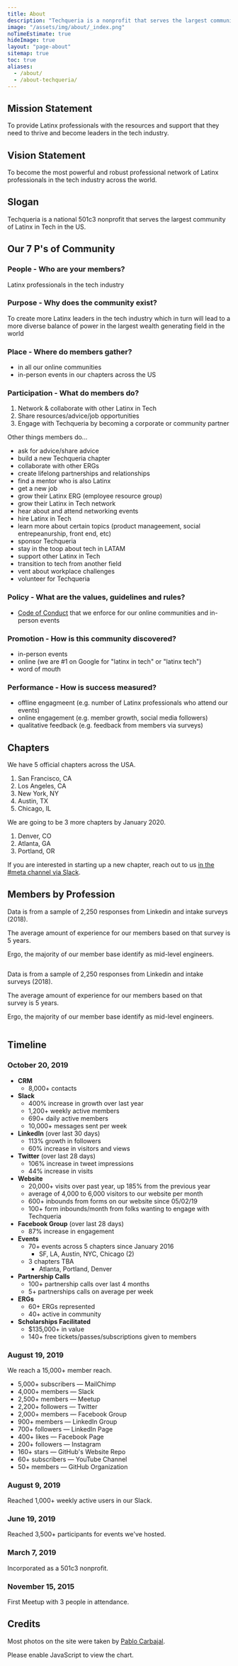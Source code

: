 ```yaml
---
title: About
description: "Techqueria is a nonprofit that serves the largest community of Latinx in Tech. 💻"
image: "/assets/img/about/_index.png"
noTimeEstimate: true
hideImage: true
layout: "page-about"
sitemap: true
toc: true
aliases:
  - /about/
  - /about-techqueria/
---
```


## Mission Statement

To provide Latinx professionals with the resources and support that they need to thrive and become leaders in the tech industry.

## Vision Statement

To become the most powerful and robust professional network of Latinx professionals in the tech industry across the world.

## Slogan

Techqueria is a national 501c3 nonprofit that serves the largest community of Latinx in Tech in the US.

## Our 7 P's of Community

### People - Who are your members?

Latinx professionals in the tech industry

### Purpose - Why does the community exist?

To create more Latinx leaders in the tech industry which in turn will lead to a more diverse balance of power in the largest wealth generating field in the world

### Place - Where do members gather?

- in all our online communities
- in-person events in our chapters across the US

### Participation - What do members do?

1. Network & collaborate with other Latinx in Tech
2. Share resources/advice/job opportunities
3. Engage with Techqueria by becoming a corporate or community partner

Other things members do...

- ask for advice/share advice
- build a new Techqueria chapter
- collaborate with other ERGs
- create lifelong partnerships and relationships
- find a mentor who is also Latinx
- get a new job
- grow their Latinx ERG (employee resource group)
- grow their Latinx in Tech network
- hear about and attend networking events
- hire Latinx in Tech
- learn more about certain topics (product manageement, social entrepeanurship, front end, etc)
- sponsor Techqueria
- stay in the toop about tech in LATAM
- support other Latinx in Tech
- transition to tech from another field
- vent about workplace challenges
- volunteer for Techqueria

### Policy - What are the values, guidelines and rules?

- [Code of Conduct](/about/code-of-conduct/) that we enforce for our online communities and in-person events

### Promotion - How is this community discovered?

- in-person events
- online (we are #1 on Google for "latinx in tech" or "latinx tech")
- word of mouth

### Performance - How is success measured?

- offline engagmeent (e.g. number of Latinx professionals who attend our events)
- online engagement (e.g. member growth, social media followers)
- qualitative feedback (e.g. feedback from members via surveys)

## Chapters

We have 5 official chapters across the USA.

1. San Francisco, CA
2. Los Angeles, CA
3. New York, NY
4. Austin, TX
5. Chicago, IL

We are going to be 3 more chapters by January 2020.

1. Denver, CO
2. Atlanta, GA
3. Portland, OR

If you are interested in starting up a new chapter, reach out to us [in the #meta channel via Slack](/communities/slack/).

## Members by Profession

Data is from a sample of 2,250 responses from Linkedin and intake surveys (2018).

The average amount of experience for our members based on that survey is 5 years.

Ergo, the majority of our member base identify as mid-level engineers.

<div class="columns u-align-item--centered">
  <div class="column is-half">
    <p>Data is from a sample of 2,250 responses from Linkedin and intake surveys (2018).</p>
    <p>The average amount of experience for our members based on that survey is 5 years.</p>
    <p>Ergo, the majority of our member base identify as mid-level engineers.</p>
  </div>
  <div class="column is-half">
    <canvas id="pie-chart"></canvas>
  </div>
</div>

## Timeline

### October 20, 2019

- **CRM**
  - 8,000+ contacts
- **Slack**
  - 400% increase in growth over last year
  - 1,200+ weekly active members
  - 690+ daily active members
  - 10,000+ messages sent per week
- **LinkedIn** (over last 30 days)
  - 113% growth in followers
  - 60% increase in visitors and views
- **Twitter** (over last 28 days)
  - 106% increase in tweet impressions
  - 44% increase in visits
- **Website**
  - 20,000+ visits over past year, up 185% from the previous year
  - average of 4,000 to 6,000 visitors to our website per month
  - 600+ inbounds from forms on our website since 05/02/19
  - 100+ form inbounds/month from folks wanting to engage with Techqueria
- **Facebook Group** (over last 28 days)
  - 87% increase in engagement
- **Events**
  - 70+ events across 5 chapters since January 2016
    - SF, LA, Austin, NYC, Chicago (2)
  - 3 chapters TBA
    - Atlanta, Portland, Denver
- **Partnership Calls**
  - 100+ partnership calls over last 4 months
  - 5+ partnerships calls on average per week
- **ERGs**
  - 60+ ERGs represented
  - 40+ active in community
- **Scholarships Facilitated**
  - <!-- prettier-ignore -->$135,000+ in value
  - 140+ free tickets/passes/subscriptions given to members

### August 19, 2019

We reach a 15,000+ member reach.

- 5,000+ subscribers — MailChimp
- 4,000+ members — Slack
- 2,500+ members — Meetup
- 2,200+ followers — Twitter
- 2,000+ members — Facebook Group
- 900+ members — LinkedIn Group
- 700+ followers — LinkedIn Page
- 400+ likes — Facebook Page
- 200+ followers — Instagram
- 160+ stars — GitHub's Website Repo
- 60+ subscribers — YouTube Channel
- 50+ members — GitHub Organization

### August 9, 2019

Reached 1,000+ weekly active users in our Slack.

### June 19, 2019

Reached 3,500+ participants for events we've hosted.

### March 7, 2019

Incorporated as a 501c3 nonprofit.

### November 15, 2015

First Meetup with 3 people in attendance.

## Credits

Most photos on the site were taken by [Pablo Carbajal](https://www.linkedin.com/in/phcarbajal/).

<!-- >
Partnering with Salvador Guerrero in the launch of the new Denver Techqueria chapter.
It's been hard to find Latinx in tech in my market, so it would be great to expand my network remotely.
I went to an event at the Adobe in SF and loved the vibe. I would love to be apart of the community of like-minded individuals.
I'm interested in order to develop a network and make new connections.
I would love to network with other UX designers and find job opportunities in San Francisco, Seattle, and Denver.
I am new in the city, I heard about you in the latinofest. Sounds great, I want to know more.
As a 4th year I am still executing a go getter mentality and looking for positive resources to help me succeed !
I’m interested because it offers an opportunity to be able to network with fellow Latino/Hispanics exploring the same or similar paths.
I attended LTX Fest and was overwhelmed (in the best way possible) by all the love and support the Latinx tech world provides. I never knew what I was missing out on, and now that I do - I'm extremely dedicated to finding a community to support my future growth as a Latina in the tech industry.
I want to meet other latinx people who are in tech and represent out here. It is always great to network!
I am interested in getting to know who in our Latino community is in Tech and any projects that they are involved with.
I'd like to join to connect to the Latinx community in tech in my community. As well to possibly form partnerships to host meetup events or speakers at Favor.
Met Shashi and Andrea at the LTXFest. I would like to support the community as best as I can
I have recently taken up an interested in tech and have started classes on Code Academy. I am looking for a community for like minded individuals and to feel empowered as a Latina in tech!
I was referred to this community through a friend in the tech industry and someone already a member of this community. Looking to learn as much as I can about tech (I am new to tech and to sales), and looking to learn with folks similar to me.
I am the global co-lead of Verizon Media's Latinos in Tech (LIT) Employee Resource Group. I would love to join and support in any way possible.
Making the choice to explore my interests in the tech industry wasn't something I ever invisioned myself doing until I reached university and found a community of people from similari backgrounds that inspired me to pursue computer science. It was through them that I learned the true value of community and as such, would love the opportunity to become a part of techqueria.
I want to increase my engagement with fellow Latinxs. I am looking to network.
I'm looking to find community, network, and learn from others in the industry.
Looking to network with Latinos in the tech community.
Would love to connect with a LatinX community of people working in tech. Support, collaboration, friendships and networking.
Meet other Latino tech pros
Meet other people in the same industry
I'm looking to connect with Latinos already in Tech as it is the industry into which I am hoping move.
I had already heard about Techqueria from my coworker and unfortunately missed some events due to prior engagements. I never knew the Latinx community within tech is as big as it is and LTX fest showed me just that and made me so happy and made me want to connect more with other Latinx people.
I was involved on leadership on the Hispanic Staff Association as a former staffer on Capitol Hill for Congressman Chuy García of Chicago, so now that I've transitioned to a career in tech, I also hope to get involved with the Latino community here.
Would like to share opportunities for Latinxs in tech in the Bay Area and get involved if I can.
After learning about Techqueria at the LIT Summit, it seemed like such a great community to be a part of and to learn from other's experiences.
I would like to expand my network in the tech industry and be able to mentor from my knowledge to others in the fintech industry
Recruiting the best team possible!
A couple of my co-workers have been talking about the channel since we work remotely. It is quite hard finding latinos that work in tech. This is why I'm excited to see a whole community of them
Connect with other Latino/Latina tech community members
Sharing my experience and knowledge with the community and building a diverse support network in my chosen  industry.
I want to join a Tech community that is predominately Latinx heritage.
I heard great things from my friends who attended Grace Hopper recently and we have a Los Snaps! ERG group that we'd love to host more events in Los Angeles with other latinos in tech.
I'm trying to get more involved with communities like this one
I work for Bitwise Industries in Fresno California, and our focus as an organization is to uplift communities through tech. We have a strong Latino community in Our organization and we’d love to have a Techqueria chapter in the Central Valley!
Looking to connect to more comunidad in this industry.
Join a community that I can make a difference with
To support our community. To increase the % of women in tech roles.
I’m interested because I want to be able to connect with other Latino professionals in the recruitment industry that can help me grow and transition into the tech industry.
Want to connect to the Latinx community.
I would like to give back to the community and for the betterment of future generations.
I was at the Latinx Heritage Event at CB on 10/9, I received an invite via the Nextplay slack, I was encouraged to join the Slack channel at the event.
I would like to connect more with Latinx community in tech! I’m thinking of pursuing tech as a future job opportunities but still unsure.
As a Latinx person in Tech in SF, I have found very little community, hoping Techqueria can give me a little of that!\r\n\r\nAlso, Francis who I've heard speak at various events is awesome and I loved to learn more from her! :)
I feel that I can grow and become more informed and sufficient with the tech industry.
I'm interested in understanding how Tech can be leveraged to enhance health and wellness outcomes in Latinx communities. We are a particularly marginalized community in terms health metrics, and I believe by sharing ideas we can work to improve our conditions.
I am a recent first generation graduate and would like to join a supportive Latinx community to grow my network. Looking for job opportunities and a space to grow and support other Latinx.
To connect with more latinos and make connections with my people.
Actively looking for a new role in people operations, diversity, equity and inclusion and social impact.
Community, sharing job opportunities and being an ally to other people of color in tech!
I've followed the group on Meetup for quite sometime.  I finally was able to go to an event and had a great time meeting other people that are part of the Latinx community.
I've been looking for an active LatinX commmunity for connecting, since we are still a small minority in tech fields.
Always want to be closer to my latinx community and this seems like a great group. Also, great freaking name (Techqueria)!
Would like to expand my network in the LatinX community
Be able to gather knowledge on how to network and be professional. Additionally be the ambassador of my school and help spread the word of our latinx community.
I'm currently a student at Skyline College, apart of student government, the president of LASO club (Latin American Student Organization), and a member at our Engineering Tech and Scholars Learning Community. Our school population consists more than 50% of latinos and as a representation of our student body but being latina I'd like to help my school show our students that there are a lot of latinos in the tech industry and they won't be alone in this journey by making connections.
Wanted to find a community of Latinos around where I live.
really enjoyed the event at crunchbase. as a Portuguese I felt really welcomed to the group.
Nice community, I went to a meetup in crunchbase and liked it.
I'm new in the tech scene, and I'm trying to find a community. I met some people from Techqueria today at the LTX Fest and they seemed great. I look forward to the opportunities and friendships that will come out of membership in this community.
Growth my tech network in the US
Would like to open my network to other Latinos to help them with sales opportunities/jobs.  \r\n
I am interested in creating community among other latinas in tech. I would also love to share relevant opportunities with my students
I'm looking for a community of like minded people to discuss business, technology and other things.
Would love to meet local developers and contribute to the community.
I had a great chat with Kristal Garcia about the Techqueria community and want to connect with other people of LatinX descent in the tech industry.
Networking and meeting tech entrepreneurs
I am one of the directors at a tech education organization. We focus on empowering low-income communities of color to get connected to the tech sector.
Share volunteer opportunities and connect our students to mentors and role models
I want to connect to different people, networking, and help to empower women
Connecting with other Latinxs in product and design, mentor and support each other
Would like to get connected and learn from others already in tech
I want to connect to with other Latinx people in tech in the Bay and learn from them!
Community
I feel like it's important to meet other Latinx people in tech because we are a minority in these spaces. We can use this community to guide each other and help lift one another up.
I want to help Latinx to create a high-achieving Personal Brand Look
Meet new people, Learn about the industry from other perspectives, and open to new job opportunities.
To connect with other Latinx techies and give back.
I have always worked in tech and media and would love to be connected to other Latinx professionals in the tech community.
I am invested in improving diversity within Tech and opening up conversations around the role Tech is playing to both benefit and harm the broader Latinx community.
I would like to expand my network and meet other Latinx in the industry.
I want to meet other Latinx members of the community to learn about the impact they’re making. Also, I want to know how these bright minds think tech can solve some of the issues disproportionately affecting our community in the U.S. and beyond.
I want to be more involved with the latinx community in tech, especially as a former Code2040 fellow
I would like to meet more people in the tech industry and join a community that supports and uplifts each other.
I am a woman in tech and want to make a difference in the world. I want to share my positive experience at LTSE thus far.
To join a latin professional community, to support the community, networking and have fun
Meet more Latinx folks in tech.
I want to be a more active Latinx member within the tech community bring in new members as well as helping my company ERG grown and retain employee that identify as Latinx.
I want to connect with other Latinx in the tech industry. I've found that when I am in a space with other Latinx there is a different kind of connection that makes it easier for me to communicate ideas. I believe that this community will help me in my career.
I want to expand my network of like-minded individuals and also serve as a future mentor to others. I want to share opportunities that I come across that may benefit others in the Latinx community.
I am interested in supporting and being supported by the community.
I'm latina and interested to become more informed in conversations related to latinos in tech.
Since the tech industry is very short on Latinx people, I find it very hard communicating/ networking with people. I am interested in Techqueria because it's the largest Latinx community.
I want to be a part of a community of Latinx professionals in Tech that understand me and support me in my professional aspirations. In addition, I want to attend events to network as well as assist the community as best I can.
It looks like a great opportunity to get to be exposed to amazing events and meet people from all different backgrounds.  Techqueria also seems very inspiring to think outside of the box and not to be afraid to break barriers.
I heard about Techqueria in a social event in another company here in SF. I got interested to connect with you, connect with peers, and explore volunteer opportunities.
I've always felt like there was a shortage of Latinx scholars within the Tech community. It's refreshing to know that there is a whole community solely devoted to Latinx people interested in tech.
I learned of Techqueria through Twilio's LatinX ERG and it seems like a great way to participate and connect with the LatinX tech community.
I love to support Latinos in Tech!
Sounds like a really cool community!
To support more latinx folks in the tech industry! \r\n\r\nI identify as Black, but am primarily of Haitian descent, which is arguably also Latinx. I've been in the tech industry for over 20 years and am trying to invest more energy in helping more people of color get in and be successful
Connect with other Latinos, and provide opportunities to others.
Im a first gen student looking to meet anyone willing to mentor a Latina in Tech
I support the vision.
I am interested in joining Techqueria because I would love to see more Hispanic representation in the tech industry. I want my people to have as much a chance as others to work in this field.
To meet la raza.\r\nTo learn about work opportunities.
I'm a recent graduate and transplant to the Bay Area looking to connect with fellow members of the Latinx community, especially those involved in tech and politics.
A coworker of mine told me about it as he is also a part of it and it definitely seems like something I would like to be a part of at this point in my life.
I would like to meet other Latinas who are in the tech field.
I am a Computer Science student graduating in Spring 2020 looking to meet  other Latinx individuals with a passion for tech, hear and learn from their experiences in the modern tech industry, and explore future full time employment opportunities.
I just need to expand my network and connect with my people, la Raza, saben? Barely starting out, so having a network that's already there, it'd be awesome to have the support.
I'd like to network with other Latinx in tech, discussing issues of importance to Latinx in tech and joining / supporting the community.
To meet people working in tech
I recently attended an event in San Francisco for Hispanic Heritage month. I truly enjoyed the connections I made with professionals that shared similar backgrounds. I would love to be part of this community where I can find a mentor, as well as mentor the younger members.
For a greater access to resources as well as job searching and inspiration from a good community.
I will graduate from IU in May 2020. I am looking for a role in tech consulting or business analytics.
I am looking to find a community of Latinx in tech, specifically in Data Science
I am about to graduate from school and would love to be connected with other fellow Latinx technologists to learn and grow with them. I also excited to attend meetings to connect with people and listen to their experiences in tech.
I'm an IT support specialist studying to become a programmer and looking to getting into cybersecurity. I heard about this community from the Computer Science Department Chair at my school.
I want to network with more latinos in this industry and find people to work on projects with.
I want to join a community of people who are aspiring to breakthrough in the tech field.
Curious to learn more about the community.
Me gustaria conectar con la comunidad latina involucrada en la industria del software. Principalmente extender mi red en Atlanta, GA.
To meet like minded individuals and contribute to the effort of connecting the latino community with tech.
Want to see more people of latinx descent and tech to socialize and learn new skills.
I would love to have the opportunity to network with and learn from other Latinxs in tech. This sounds like an awesome community!
Hi! I am looking to connect with other Latinx in tech with similar backgrounds to support one another in our careers. I recently moved to the Bay Area (courtesy of Adobe) from Texas.
It's been lonely often times being the only latinx in the different tech companies that i've been a part of. loved to learn and get to know other latinx folks.
Connecting with other Afrolatinx, Indigenous, Latinx, etc in and out of tech. This is a community that is closely related to my work but also who I am as a person and how I show up in my community.
I am looking to be a part of a Latinx Community. Many times being a part of this industry I feel isolated as if I do not belong because it is populated by people who do not look like me and do not face the same adversities as me.
Network
Support the latin tech community and get to know it
As a Latinx founder/tech professional, I've often felt like the only one in the room. It's not easy connecting with other Latinx folks in tech and Techqueria seems like an amazing community that I'd be honored to be a part of.
I would like to join a community that is enthusiastic and proactive about helping persons reach their maximum potential.
I'm a Brazilian Latina that studied engineering at Stanford and am a founding member of Democracy Earth, a blockchain voting nonprofit with roots in Argentina. I'm running for Congress in San Francisco and want to do the Latinx tech community proud. Generally, I want more Latinx camaraderie in my life.
I want to be more involved with the community
I love the community, love your events and all the great work you're doing
Asked to be a speaker by Phillip
I want to connect with people who come from a similar background as myself.
I'm trying to break into the tech industry and get my fellow latinos in as well.
I heard about the awesome community in this slack, and would like to join!
because is a awesome and large latinX community
My friend who's a part of it recommended I join since I would like to work in tech
I want to be able to possibly network to recieve opportunities towards mobile development.
Finding a community of other latinos in tech!
I would love to find other Latinas in Tech around my area! I was just at the Latina luncheon at GHC and was amazed of the Latinas in tech
I want to network
As a Latina/Chicana I have always struggled to get into tech internships because I wasn't prepared in the past and now I want to make sure I get mentored or connected with people who can support me throughout my journey. I'm a first generation student so trying to get through college was enough of a struggle, but now I'm entering the real world where I need all the help I can get to keep up with the tech industry and pave the way for more generations to come. I want to be competitive but not destructive, so please, I ask to be considered. It is hard to find any Latinx role models in the tech industry; I hope by being selected I can become that role model for someone else and help them as well.
Networking,  find a job,  learn
I would like to be part of a latinx community in tech that can support me professionally and let me connect with other people who share similar backgrounds
To increase the Latinx presence at my current company through hiring
I would love to hear more about what Latinxs in tech are doing in the Bay Area and to share the jobs we have available at my company!
Networking
I'd like to connect and learn from other Latinx folks locally and nationally. Sharing resources and building community through Slack is also another reason why I'd like to join the Techqueria Slack community.
I am proud of my Hispanic heritage and excited there is a community in the tech industry full of our culture and passion.
I am interested in meeting new people in the Latinx community who also work in tech
Because it looks interesting to me to connect with other spanish speaking people!
I want to connect with other latinx students and intern in the data analytics world.
I grew in Colombia, very undeveloped country for women in tech I want to share my experience in the tech field with my community and plan to do it so by joining groups that advocate for minorities in hispanic technical fields.
I'd like to join a community of Latinxs with whom I can consult with on career moves and offer advice to those seeking it.
As a resource to direct my students to, stay updated with tech industry
I recently moved to the US and starting a life in a new country is not always easy. I feel I can learn a lot personally and professionally surrounded by people that I feel I may have so much in common.
I recently graduated from college this past May 2019 and I’m looking for job opportunities in the tech industry. I would also like to join in order to network with other latinos that could help me fulfill my career goals.
Interested in building a tech company
Would love to hear more about events in the LatinX community and connect with others in my area.
I wanted to strengthen my network of latinx designers. I'm a student and looking for design resources and possible mentors.
I want to surround myself with empowering Latinx who are pursuing a tech career! I feel like being surrounded with others like myself would give me that extra boost of motivation to keep going in the tech industry and feel supported while doing so.
I’m a master student getting ready to get into the industry. It’s rare to see latinas in my field and I would love to get to know more latinas in tech
Connect with like minded folks to build a network and discuss the future of tech and how it impacts our communities.
I want to find a community of individuals that look like me and are passionate in what they do, specially if it's in design.
I would like to join because I see a lack of familiar faces in my compsci class and i'd like to connect with people that I can relate to.
I hear that all the cool tech latinos hang out here : )
I am interested in connecting with other Latinx identified professionals in the filed. I am also looking to recruit and connect candidates with opportunities at Boro.
Looking to find ways to help in the broader community
I've been to a few events and I'm part of the Latinx @ Twilio ERG board, so I think this would be a great way to get more connected to the community.
I am currently a student and will be done with the bootcamp in 3 months so I want to expand my network so I can facilitate my transition as a professional.
I recently completed a UX Bootcamp and would love to start meeting people who work in the industry and learn more about it.
Hi, I migrated to the US when I was 20 years old and I think it is important to stay connected, support one another and celebrate our heritage. A strong community that supports each other is key to grow professionally and as a community of strong and mindful individuals
I am new to the industry side of tech and would love to meet fellow Latinx.
I'd like to join Techqueria so that I can meet more Latinx folk who work within tech as well as provide any resources I have. Also, I work with youth of color and would love to have access to such a large group of Latinx folk so youth can see representation of folk that look like them in tech.
I'd like to meet and network with other Latinx in tech, and talk about different ways to make tech more inclusive. I'd also like to be part of any active efforts the group might have to encourage Latinx to seek a career in tech.
To join a community of fellow Latinx people in tech.
Would like to gain access to other amazing latinx in tech shaping the future for the next generation and contribute towards building a legacy of latinx as integral part of working America.
To share, hell and support latin women in tech
I would like to speak to people that can relate to our unique experiences at Latinx in Tech.
I am looking to make the jump into the tech industry. I have mainly worked in the beauty and lifestyle industry and I am ready for a change.
Venture Cafe Miami works to build a more diverse, inclusive, and accessible innovation ecosystem. We connect innovators to make things happen, and look forward to growing a partnership with Techqueria.
I’m interested in building a career leveraging tech and data for social impact through sustainable business models that focus on accessibility, efficiency and inclusion. I would love to connect and brainstorm possibilities for ways we can tap into high-potential talent in the Latinx community.
I want to reach out to the latino community in the bay area that works in the tech industry mainly to network and for mentorship. If possible, I would also like to get some help with my job search, since I have an upcoming deadline to find a job.
I am currently in a 10-month intensive coding program. when I first heard of Techqueria, I began following their social media pages to get more information and as a Daca recipient I feel like Techqueria would be so helpful for me.\r\n\r\n\r\n\r\n
I'm hoping to connect with fellow Latinx in the tech space.
As a Colombian-American woman who is a Product Manager at a tech startup in Atlanta, it would be wonderful to be part of an active community of Latinx folks in the Atlanta tech scene. Having the built-in network of Techqueria's presence in other cities across the country to refer to as we build one here in Atlanta is probably what I find most exciting!
To connect with other Latinos in tech and getting support in getting internships/jobs in the tech Industry.
There's not a big Latinx community around where I live and I'm looking to make up for the missing community.
I've heard amazing things about Techqueria through Built By Girls, and I want to become more involved with Latinxs in tech.
I heard about Techqueria and its big presence in the west coat and im excited it's coming here to Atlanta.
Para contactar otros latinos en tech
I want to be part of a community of latinx data scientists.
I am fairly new to programming and I want to be successful as a first generation, Latina female in Computer Science. I am involved with many clubs that are offered at my university but I would like to reach out to as many resources as I can.
I would like to join a community to see what new and interesting things are going on in the tech world.
-help the community\r\n-share knowledge
Share experiences and opportunities with other professionals in tech across the USA.
During my experience in tech, it has been difficult to fully connect and identify with other peers that do not share a similar background as I do. I would love to join Techqueria to network with other tech professionals who share my background and to be part of a familia.
My campus lacks a strong community for Latinx in Tech. I am apart of SHPE and WiCS, however, I would love to be apart of a community that is filled with people who have similar backgrounds as me.
I’m trying to increase my network in the Latino community. I also have a lot of questions around becoming a founder/ entrepreneur, and it would be great to get advise from other members of the Latino community.
I want to share my knowledge and at the same time grow
I just want to share my knowledge and experience with fellow Latinxs.
Talking with people in the Calibrate conference they recommend me to join this slack
I am in the process of shifting my career aspirations from HR to that of a web developer or software engineer. I don’t have much support from others of my culture or ethic group so joining this community would be amazing.
I was part of the Los Uber’s Latinx group at Uber and would like to connect with fellow latinx through out other tech companies.
To help build community.
I have alot of experience in events and marketing. Would like to lend a hand to help make events more successful and I'm interested in sharing out best practices.
I would like to be more involved in the tech arena supporting Latinx individuals grow in this industry and ensuring that we are properly represented! I would like to be involved in assisting with volunteering at events or being a part of the board in some capacity. Hope to give back!
I am interested in joining Techqueria because I would like to grow my network and meet other Latinx professionals.
I would like to join Techqueria because its something that I would be interested  in seeing the creative ideas that people have within the community.
Have some tacos when code
Just moved here from DC to the Bay Area. Looking to connect con mi gente en Tech.
Huge advocate for our community in tech
I want to be supported by a tech community that I'm not getting at my university!
I recently moved to Seattle from Los Angeles to start my full-time MBA program at the University of Washington Foster School of Business. I was a high school math teacher, but I am interested in careers in the tech industry, specifically corporate strategy, finance, and product management. Joining the techqueria community would be the perfect opportunity to meet people in the tech industry.
I want to make professional connections with other Latinx folks, as well as community. I haven't had success really finding a Latinx community here in SF, and I want to fix that.
Interested in learning more about tech and how it can apply to my fashion career.
I want to connect with other Latinos that work in tech and are interested in mindfulness and personal growth.
I attended a meetup yesterday for Airbnb and would like to learn more information about upcoming events. I feel like this community will help me grow in my journey in the tech industry.
I would like to connect with more latinos in technology. We are not that many and some times is hard to relate to my co-workers. I would like to hear about other experiences
Share best practices. Keep up with happenings in the community.
didn't know this group exisited, would be great to see what the rest of the latin tech community is up to and link up with more chileans in tech.
To learn more and connect with more Ltx in tech- specifically those working in HR
I appreciate what LatinX In Tech Stands for and I would like to learn how Poshmark can represent more latinos in tech.
I want to expand my community of Latinx tech workers and share my experiences.
Since I have had realization that my ethnic is not represented very well in the tech community, I want to help to make the change!
Because I am Latina and in tech, I would like to build a community with people who share similar life experiences. I would love to receive mentorship from others while also being a mentor.
As a Mexican individual in tech, I have found it extremely hard to find others that look like me and come from a similar background as me. I would love to join to have a sense of community.
Just to be get connected to my heritage. See if there is way I can help and provide guidance.
I am extremely passionate about leveraging tech (and the growing tech industry) for social impact and I’m interested in meeting other folks from my background who are interested as well.
Networking opportunities with other individuals with like-minded interests
I want to network with other Latinx people in Tech and contribute to the much needed diversity in tech.
I like to meet with other Latinx in the area and really enjoy panels made up of professionals in all different fields.
Friend told me about it. I want to connect with other like minded people because the Jared’s of the world tire me out.
I attend another Meetup called latinos in tech and i just love how the latinx community helps its people achived their goals and when I learned about Techqueria i was fascinated and just want to part of it and help the community
I am interested in internship opportunities and will feel empowered to learn from other Latinx's in tech.
People of color are underrepresented in tech, so I don't meet many other Latinxs who are in tech, so, as a Latino, I think this would be a great opportunity to meet other Latinxs and bounce ideas/network.
I'm from colombia, and i love connecting with other latinx to help each other out
I want to share tech opportunities with others in the LatinX community.
I'm taking a little time off from startup life to catch my breath, and have been volunteering and mentoring. I'm interested in discovering more about the Latinx tech community and figuring out ways that I can give back.
Network with gente
I am interested in joining Techqueria because I am eager to learn more about Latinx Tech Community. I am also eager to support the Latinx Tech Community.
I recently graduated from college and I am looking to expand my network of Latinx professionals. I think it is important to be connected with people that can relate to your background and have similar upbringing.
I've heard great things about it from friends and others I've met at latinx evebts.
I think its a warm feeling to be involved with communities where you can share similar interests.
Latinx people are underrepresented in tech. I'd like to meet and talk to other people who share the same interests as me.
Be connected with people like me in an industry that doesnt have many of us
Learned about this from a coworker and looking forward to connecting with other latinx folk in tech. Also checking out open job opportunities and networking events
As a recently arrived latina to the US, I would love to get involved in the community and provide positive impact on people that might not have been as lucky in their journey as I have been.
I’ve always had an admiration for the tech industry (I have some coding experience and am a gamer), but most importantly, as a Latina I have a passion for helping other individuals in my community.
Transparency, Community, and Growth in our network.
I am currently interviewing for Finance roles in the tech industry, to include the startup scene. This venue would help me better understand the industry as a whole and how to build relationships in the Bay Area with fellow Latinx identifying professionals.
We're trying to create a better tool for the "community slack" use-case. Thousands of users doesn't really work with the way slack limits message history, so I'd love to talk to the owner of this workspace and see if that's at all interesting. We're just gauging interest, not selling anything. It's not even done yet.
I was in the group and forgot my login. I want to connect with likeminded latinas in tech
I'm interested in the tech-finance track. I think its an ever-growing field and because there are a lot of opportunities.
I currently work in marketing in consumer goods but have worked in tech in the past and am looking to connect to other Latinos who work in tech.
I was at LatinX startup weekend and had a great time with the members.
In search of community, advice, mentor/menteeship, and building each other up to succeed!
I hear about the idea from a colleague, I'd love to participate on events and do some networking with other Latinos.
Full disclosure, I run a theatre company in SF, but we are a start up. We are trying to actively bridge the gap between tech and art. Would love to be a part of this group!
Why fit in when you can stand out?
Looking forward to meeting other Latinx in the tech space. In my current role, I help entrepreneurs to accelerate growth in their startups. In past roles I have been involved in technology sales and product management.
I'm interested in networking with Techqueria. Have ideas for a python workshop that I'll like to offer.
I am interested to learn more about what others are working on and their experiences in the industry. I want to be more involved in the community.
I want to be in the loop and be part of the network.
Bc I am Latinx and want to be part of a larger Latinx community that increases our population in the tech industry
Interested in growing my connections with LatinX peers.
Just starting my career in data science, and would appreciate a community
It took my attention about Techqueria. I would love to know more about this. By the way, I am deaf. I wonder if there are deaf people at Techqueria.
I’m new to the Bay Area and interested in an HR role in a tech company
I am a young professional latino and I love getting to know my fellow latinx professionals. I am a Vice Chair for SHPE-SV and involved with the IEEE SC chapter as well.
Meet Latinx community in tech. Find & build community.
Meet people in the tech world (better if latinx) to create a network for entrepreneurship
I'm a new developer looking to reach more like minded people and looking find some mentorship.
I love getting into this tech community, and to know that there are Latins as myself that are getting into the tech industry. Would love to connect with them too.
network
Hello, I believe my account was deactivated in error. Re-submitting the form.
To learn about new opportunities
Currently living and working in the Bay Area, and the lack of Latinx in the Bay Area is a little jarring versus NYC. Want to meet other professionals.
We are forming a new chapter here in Denver!
I believe it is essential for increased representation in the tech space and want to be apart of that. Techqueria was recommended to me from the Latinx ERG Los Ubers at my company.
My mentor recommended me to :)
Would like to contribute to diversity, equity and inclusion in tech
Just found out about this through a coworker. Very excited to be able to connect with other latinx folks in tech
As a Latina, it is really hard to navigate the tech industry. I want to connect to others who identify as Latinxs and who are also facing the same struggles or challenges as we navigate an industry where our representation is lacking.
I want to join Latinx in Tech community because I want to follow a career in the technology field. I have a bachelor's in computer science and I'm interested in going for my master's in cybersecurity or software engineering. I strongly believe that by being part of a Latinx tech community would help me gain knowledge and like that I would be able to pay ot forward in the future.
Learn about the community, use cases, challenges, and opportunities in the tech industry
I'm interested in joining Techqueria because I want to be part of a community that celebrates diversity.
I’m Hispanic and would love to meet more Latinx people in the tech industry.
I’m at the intersection of politics, advocacy, and human rights work and want to enhance my work and impact to people by getting a better understanding of how to use tech to influence human rights.
As someone who recently moved to San Francisco and joined the tech industry, I am interested in networking, forming friendships and using my skills to help Techqueria reach its goals.
I’m interested in networking and applying for internships
I want to be able to see what opportunities are out there that I can be a part of.
Connect with like minded Latinos and learn more about Latinos in tech
To further expose myself to updates and trend to the subject at hand.
I’d like to join a community that I can relate to and learn from.
I want to be connected to people like me who are brown and proud and in the same networks. I want to absorb everyone's experiences and learn. Most importantly I want to feel like I'm important and part of something, that its not just me living a dream but rather creating a legacy for those that come after us.
I’m currently in the financial services industry and want to move more towards the tech industry (specifically data science)
I want to meet more like mind people in the tech field, and learn more about web design and UX design.
Recently graduated in May and entered my first job in the tech industry. I'm currently looking to join communities for support and resources as a latina in tech.
We would love to partner with Techqueria and host events. :)
I am really excited to become more involved within the Latinx community here in Austin. I’m born and raised San Antonian and miss being in a strong latinx environment. I am also excited about to opportunity to be able to leverage the knowledge that I’ve gained from being exposed to the tech market on a daily basis and offer up my knowledge and exposure to really help the community within Techqueria whether it be to help them find a job or to offer up career guidance.
John Moreno told me about it. News and Networking on IT
There are many things about tech that are learned with experience. As a mentor, I want to share that knowledge to better prepare others for the field along with building a community.
As a recruiter I want to expand my network AND help mi gente as much as I can.
I recently just moved to New York City and I want a community I can feel like I belong and meet people that have the same passion and hardworking motives like I do within the industry. I want to help represent the Latinx community and do it with people that feel the same! (I'm also on the hunt for the best taco spots)
I want to meet more Hispanics in the tech industry and grow the community.
I’m a recent UX Design bootcamp grad with a marketing background who’s looking to make connections and collaborate with other Latinos in tech.
I’d love to engage in the Latin community . I believe that being a Latino is a great opportunity to overcome any obstacle and I believe in that all of us should help each other like hermanos.
I want to be around people like me who do data analysis and tech stuff and are Latinx.
To make friends and help others.
Part of a small Hispanic Voices group resource group at Medallia.
There is direct alignment in the work I do around CS Education for the Latino/a community. I have known David for a few years now and always support Techqueria however I can.
Share knowledge and ideas with the community
As a latinx with white privilege I often had trouble navigating this part of myself in the workplace until a fellow colleague added me to our latinx ERG one day out of the blue. I want to be a part of the conversation and help more latinx shine in tech!
Extremely excited ot meet other Latinx individuals and create a community of support and encouragement!
As a Nogales, AZ native, heavily in startups, technology, and community. Meeting with Stephanie Bermudez encouraged me to be more involved and help in any way possible.
I’m really excited to meet other Latinx professionals in my industry!
To better serve my community and the underprivileged that are interested in things they feel they don't have the opportunity to be apart of.
Diversity in tech is an issue for everybody, especially for dominant-narrative folks (like me).
I want to make professional connections and maybe find a mentor with other latinx professionals in my industry.
To connect with other individuals who share the same passions and interests as me as well as network with professionals to
I want to be more involved in the Latinx tech community. I love what I do as much as my heritage.
I need the support :(
I just came from your NYC event with Giphy and I was energized by the community and excited for what I can learn from others and what I cam contribute.
I Love Tacos and Tech.
I am a Latina Data Science and Math major at Berkeley. I am also a senior and will be graduating next May, so I am looking to expand my network and obtain resources that will allow me to find a career path that I can enjoy and also have the opportunity to give back to my community.
I am in the process of leaving consulting to explore starting a mobile bank for Hispanics. I am interested in chatting to software engineers interested in making a difference by reducing the extortionate costs the Hispanic community pays for transaction fees and credit.
I am a LatinX in Tech always looking to expand my network.
I’m interested in changing sectors and looking for opportunities within the tech space.
Hello, I am part of the team with Trimble Inc. that wishes to help bring a successful Techqueria to Denver CO. Salvador Guerrero has taken the lead in gathering the information on what will make this work for all involved.   I wish to support our Latin brothers and sisters in anyway I can and this seems like a wonderful tool to make excellent use of.
I met two people at a Google brunch recently that recommended Techqueria
I would love to connect with other Latinx professionals in the NYC area.
Promote Latinx awareness / networking within the Technology industry
I am a Latina majoring in Comp Sci and Electrical and Computer Engineering. The higher I go in my classes the less diversity I see. I would love to be a part of this Latinx community, where I am reminded that I am not the only one!
Looking to connect to the LatinX Tech community and get involved in activities in NYC.
I'm looking to build more community within my field!
My roommate is Latina and she joined Techqueria. She’s told me all about the cool people and networking opportunities she’s learning about. I’m a WOC and would love the chance to mix and mingle with like minded people.
I want to be surrounded and support members of my community in tech. It’s rare to see someone like me in the tech world.
Connect with other Latinx in tech!
As a Mexican student interning in the Bay Area I've come to realize how important it is to be a part of a community you identify with, especially far from home. I think Techqueria is a great space to share experiences and learn from people that get it.
I want to meet more LatinX in tech around me
I would love to connect with other Latin professionals in Tech to learn from their experiences. In addition, it would help me decide what sectors of the industry that interest me most.
I would love to recruit Latin professionals for our roles at 1021 Creative!
I would like to connect with other Latinx in Tech in the bay area!
I would like to familiarize myself with more Latinx members in the Tech industry.
Networking with a Latinx Tech Community
As a Latino working in the Tech industry, I would like to join Tachequeria to expand my professional network, learn more about career advancement opportunities.
Me and a small but mighty team of Latinx professionals are embarking on Centro's first ever Latinx ERG!!
I'm wanting to engage more in the community. I'm starting my personal brand that is heavy on being a Chicana — PochaMama.com. Also, I'm looking for potential new work.
Our company is interested in increasing access to Engineering roles for URGs including the LatinX community.
I believe in the mission of Techqueria and am committed to supporting brown and black people for success.
I read the description of what is being discussed in the group so I would of to be a part of the discussions.
I would like to share a fellowship opportunity and also engage where appropriate on the like.
I’ve been to events before. I love feeling part of this community and have found inspiring people all around me.
Networking, provide insight in tech and reach out to those who will need as well
Friend told me I should, sounds interesting
Hi! Just started my first full-time job here in the Bay Area. I would love to join Techqueria to be involved in local community events!
Looking to grow professionally and meet people with the same goals.
I want to be able to communicate with like-minded individuals who are Latinx as well as work in the digital marketing and tech space. Additionally, I love shareing knowledge and I'd love to be able to share my insights in SEO with a larger group.
I'd like to have a bigger sense of community professionally and socially
I am a half latin, half european recent graduate in programming and design. I'm currently looking to grow personally and professionally in the tech industry. Techqueria seems like a great community that could support me.
Connect and give back -->

<script src="https://cdn.jsdelivr.net/npm/chart.js@2.8.0"></script>
<script>
  Chart.defaults.global.defaultFontColor = "Rubik";
  new Chart(document.getElementById("pie-chart"), {
    "type": "doughnut",
    "data": {
      "labels": ["Engineering", "Product/Design", "Operations/Sales", "Founders/Executives", "Recruitment/HR"],
      "datasets": [{
        "data": [60, 15, 15, 5, 5],
        "backgroundColor": ["#fabf67", "#ff551f", "#3f8db9", "#5a4640", "#2f4052"]
      }]
    }
  });
  Chart.defaults.global.defaultFontColor = "Rubik";
  new Chart(document.getElementById("pie-chart"), {
    "type": "doughnut",
    "data": {
      "labels": ["Engineering", "Product/Design", "Operations/Sales", "Founders/Executives", "Recruitment/HR"],
      "datasets": [{
        "data": [60, 15, 15, 5, 5],
        "backgroundColor": ["#fabf67", "#ff551f", "#3f8db9", "#5a4640", "#2f4052"]
      }]
    }
  });

</script>

<noscript>Please enable JavaScript to view the chart.</noscript>
